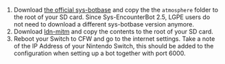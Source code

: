 1. Download [the official sys-botbase](https://github.com/olliz0r/sys-botbase/releases) and copy the the ``atmosphere`` folder to the root of your SD card. Since Sys-EncounterBot 2.5, LGPE users do not need to download a different sys-botbase version anymore.
1. Download [ldn-mitm](https://github.com/spacemeowx2/ldn_mitm/releases) and copy the contents to the root of your SD card.
1. Reboot your Switch to CFW and go to the internet settings. Take a note of the IP Address of your Nintendo Switch, this should be added to the configuration when setting up a bot together with port 6000.